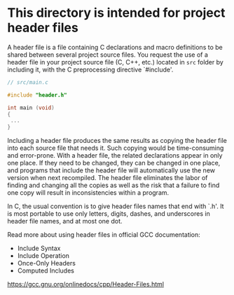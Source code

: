 # This directory is intended for project header files

A header file is a file containing C declarations and macro definitions
to be shared between several project source files. You request the use of a
header file in your project source file (C, C++, etc.) located in `src` folder
by including it, with the C preprocessing directive `#include'.

```c
// src/main.c

#include "header.h"

int main (void)
{
 ...
}
```

Including a header file produces the same results as copying the header file
into each source file that needs it. Such copying would be time-consuming
and error-prone. With a header file, the related declarations appear
in only one place. If they need to be changed, they can be changed in one
place, and programs that include the header file will automatically use the
new version when next recompiled. The header file eliminates the labor of
finding and changing all the copies as well as the risk that a failure to
find one copy will result in inconsistencies within a program.

In C, the usual convention is to give header files names that end with `.h'.
It is most portable to use only letters, digits, dashes, and underscores in
header file names, and at most one dot.

Read more about using header files in official GCC documentation:

* Include Syntax
* Include Operation
* Once-Only Headers
* Computed Includes

<https://gcc.gnu.org/onlinedocs/cpp/Header-Files.html>

